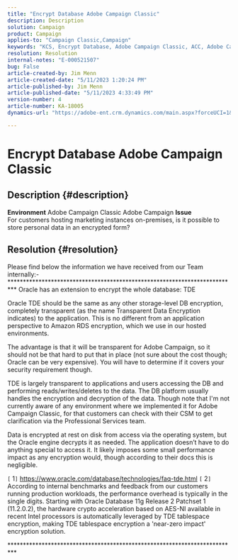 ```yaml
---
title: "Encrypt Database Adobe Campaign Classic"
description: Description
solution: Campaign
product: Campaign
applies-to: "Campaign Classic,Campaign"
keywords: "KCS, Encrypt Database, Adobe Campaign Classic, ACC, Adobe Campaign, FAQ"
resolution: Resolution
internal-notes: "E-000521507"
bug: False
article-created-by: Jim Menn
article-created-date: "5/11/2023 1:20:24 PM"
article-published-by: Jim Menn
article-published-date: "5/11/2023 4:33:49 PM"
version-number: 4
article-number: KA-18005
dynamics-url: "https://adobe-ent.crm.dynamics.com/main.aspx?forceUCI=1&pagetype=entityrecord&etn=knowledgearticle&id=4590d090-feef-ed11-8849-6045bd006295"

---
```

# Encrypt Database Adobe Campaign Classic

## Description {#description}


<b>Environment</b>
 Adobe Campaign Classic
 Adobe Campaign
<b>Issue</b>
<br>For customers hosting marketing instances on-premises, is it possible to store personal data in an encrypted form?



## Resolution {#resolution}


Please find below the information we have received from our Team internally:-
\*\*\*\*\*\*\*\*\*\*\*\*\*\*\*\*\*\*\*\*\*\*\*\*\*\*\*\*\*\*\*\*\*\*\*\*\*\*\*\*\*\*\*\*\*\*\*\*\*\*\*\*\*\*\*\*\*\*\*\*\*\*\*\*\*\*\*\*\*\*\*\*\*\*
Oracle has an extension to encrypt the whole database: TDE

Oracle TDE should be the same as any other storage-level DB encryption, completely transparent (as the name Transparent Data Encryption indicates) to the application. This is no different from an application perspective to Amazon RDS encryption, which we use in our hosted environments.

The advantage is that it will be transparent for Adobe Campaign, so it should not be that hard to put that in place (not sure about the cost though; Oracle can be very expensive). You will have to determine if it covers your security requirement though.

TDE is largely transparent to applications and users accessing the DB and performing reads/writes/deletes to the data. The DB platform usually handles the encryption and decryption of the data. Though note that I'm not currently aware of any environment where we implemented it for Adobe Campaign Classic, for that customers can check with their CSM to get clarification via the Professional Services team.

Data is encrypted at rest on disk from access via the operating system, but the Oracle engine decrypts it as needed. The application doesn’t have to do anything special to access it. It likely imposes some small performance impact as any encryption would, though according to their docs this is negligible.

`[` 1`]`  https://www.oracle.com/database/technologies/faq-tde.html
`[` 2`]`  According to internal benchmarks and feedback from our customers running production workloads, the performance overhead is typically in the single digits. Starting with Oracle Database 11g Release 2 Patchset 1 (11.2.0.2), the hardware crypto acceleration based on AES-NI available in recent Intel processors is automatically leveraged by TDE tablespace encryption, making TDE tablespace encryption a 'near-zero impact' encryption solution.

\*\*\*\*\*\*\*\*\*\*\*\*\*\*\*\*\*\*\*\*\*\*\*\*\*\*\*\*\*\*\*\*\*\*\*\*\*\*\*\*\*\*\*\*\*\*\*\*\*\*\*\*\*\*\*\*\*\*\*\*\*\*\*\*\*\*\*\*\*\*\*\*\*\*
